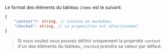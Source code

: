 Le format des éléments du tableau `items` est le suivant:

```typescript
{
    "content"?: string, // Contenu en markdown.
    "checked": string, // La proposition est sélectionnée?
}
```

> Si vous voulez vous pouvez définir uniquement la propriété `content` d'un des éléments du tableau,
> `checked` prendra sa valeur par défaut.
